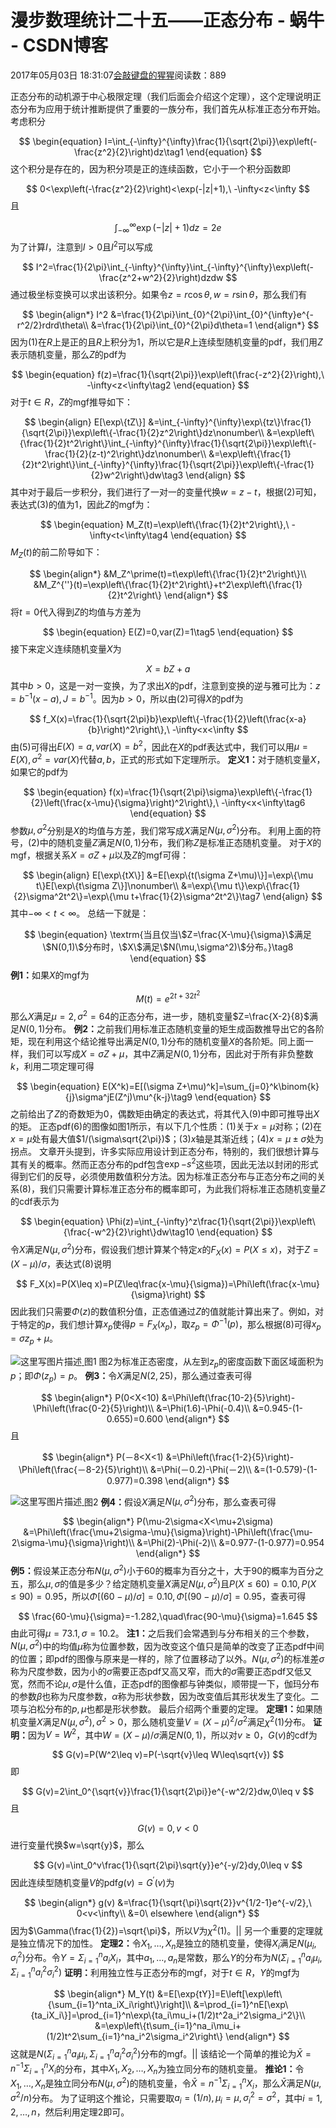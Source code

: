 
# 漫步数理统计二十五——正态分布 - 蜗牛 - CSDN博客


2017年05月03日 18:31:07[会敲键盘的猩猩](https://me.csdn.net/u010182633)阅读数：889


正态分布的动机源于中心极限定理（我们后面会介绍这个定理），这个定理说明正态分布为应用于统计推断提供了重要的一族分布，我们首先从标准正态分布开始。
考虑积分

$$
\begin{equation}
I=\int_{-\infty}^{\infty}\frac{1}{\sqrt{2\pi}}\exp\left(-\frac{z^2}{2}\right)dz\tag1
\end{equation}
$$
这个积分是存在的，因为积分项是正的连续函数，它小于一个积分函数即

$$
0<\exp\left(-\frac{z^2}{2}\right)<\exp(-|z|+1),\ -\infty<z<\infty
$$
且

$$
\int_{-\infty}^{\infty}\exp(-|z|+1)dz=2e
$$
为了计算$I$，注意到$I>0$且$I^2$可以写成

$$
I^2=\frac{1}{2\pi}\int_{-\infty}^{\infty}\int_{-\infty}^{\infty}\exp\left(-\frac{z^2+w^2}{2}\right)dzdw
$$
通过极坐标变换可以求出该积分。如果令$z=r\cos\theta,w=r\sin\theta$，那么我们有

$$
\begin{align*}
I^2
&=\frac{1}{2\pi}\int_{0}^{2\pi}\int_{0}^{\infty}e^{-r^2/2}rdrd\theta\\
&=\frac{1}{2\pi}\int_{0}^{2\pi}d\theta=1
\end{align*}
$$
因为$(1)$在$R$上是正的且$R$上积分为1，所以它是$R$上连续型随机变量的pdf，我们用$Z$表示随机变量，那么$Z$的pdf为

$$
\begin{equation}
f(z)=\frac{1}{\sqrt{2\pi}}\exp\left(\frac{-z^2}{2}\right),\ -\infty<z<\infty\tag2
\end{equation}
$$
对于$t\in R$，$Z$的mgf推导如下：

$$
\begin{align}
E[\exp\{tZ\}]
&=\int_{-\infty}^{\infty}\exp\{tz\}\frac{1}{\sqrt{2\pi}}\exp\left\{-\frac{1}{2}z^2\right\}dz\nonumber\\
&=\exp\left\{\frac{1}{2}t^2\right\}\int_{-\infty}^{\infty}\frac{1}{\sqrt{2\pi}}\exp\left\{-\frac{1}{2}(z-t)^2\right\}dz\nonumber\\
&=\exp\left\{\frac{1}{2}t^2\right\}\int_{-\infty}^{\infty}\frac{1}{\sqrt{2\pi}}\exp\left\{-\frac{1}{2}w^2\right\}dw\tag3
\end{align}
$$
其中对于最后一步积分，我们进行了一对一的变量代换$w=z-t$，根据$(2)$可知，表达式$(3)$的值为1，因此$Z$的mgf为：

$$
\begin{equation}
M_Z(t)=\exp\left\{\frac{1}{2}t^2\right\},\ -\infty<t<\infty\tag4
\end{equation}
$$
$M_Z(t)$的前二阶导如下：

$$
\begin{align*}
&M_Z^\prime(t)=t\exp\left\{\frac{1}{2}t^2\right\}\\
&M_Z^{''}(t)=\exp\left\{\frac{1}{2}t^2\right\}+t^2\exp\left\{\frac{1}{2}t^2\right\}
\end{align*}
$$
将$t=0$代入得到$Z$的均值与方差为

$$
\begin{equation}
E(Z)=0,var(Z)=1\tag5
\end{equation}
$$
接下来定义连续随机变量$X$为

$$
X=bZ+a
$$
其中$b>0$，这是一对一变换，为了求出$X$的pdf，注意到变换的逆与雅可比为：$z=b^{-1}(x-a),J=b^{-1}$。因为$b>0$，所以由$(2)$可得$X$的pdf为

$$
f_X(x)=\frac{1}{\sqrt{2\pi}b}\exp\left\{-\frac{1}{2}\left(\frac{x-a}{b}\right)^2\right\},\ -\infty<x<\infty
$$
由$(5)$可得出$E(X)=a,var(X)=b^2$，因此在$X$的pdf表达式中，我们可以用$\mu=E(X),\sigma^2=var(X)$代替$a,b$，正式的形式如下定理所示。
$\textbf{定义1：}$对于随机变量$X$，如果它的pdf为

$$
\begin{equation}
f(x)=\frac{1}{\sqrt{2\pi}\sigma}\exp\left\{-\frac{1}{2}\left(\frac{x-\mu}{\sigma}\right)^2\right\},\ -\infty<x<\infty\tag6
\end{equation}
$$
参数$\mu,\sigma^2$分别是$X$的均值与方差，我们常写成$X$满足$N(\mu,\sigma^2)$分布。
利用上面的符号，$(2)$中的随机变量$Z$满足$N(0,1)$分布，我们称$Z$是标准正态随机变量。
对于$X$的mgf，根据关系$X=\sigma Z+\mu$以及$Z$的mgf可得：

$$
\begin{align}
E[\exp\{tX\}]
&=E[\exp\{t(\sigma Z+\mu)\}]=\exp\{\mu t\}E[\exp\{t\sigma Z\}]\nonumber\\
&=\exp\{\mu t\}\exp\{\frac{1}{2}\sigma^2t^2\}=\exp\{\mu t+\frac{1}{2}\sigma^2t^2\}\tag7
\end{align}
$$
其中$-\infty<t<\infty$。
总结一下就是：

$$
\begin{equation}
\textrm{当且仅当\$Z=\frac{X-\mu}{\sigma}\$满足\$N(0,1)\$分布时，\$X\$满足\$N(\mu,\sigma^2)\$分布。}\tag8
\end{equation}
$$
$\textbf{例1：}$如果$X$的mgf为

$$
M(t)=e^{2t+32t^2}
$$
那么$X$满足$\mu=2,\sigma^2=64$的正态分布，进一步，随机变量$Z=\frac{X-2}{8}$满足$N(0,1)$分布。
$\textbf{例2：}$之前我们用标准正态随机变量的矩生成函数推导出它的各阶矩，现在利用这个结论推导出满足$N(0,1)$分布的随机变量$X$的各阶矩。同上面一样，我们可以写成$X=\sigma Z+\mu$，其中$Z$满足$N(0,1)$分布，因此对于所有非负整数$k$，利用二项定理可得

$$
\begin{equation}
E(X^k)=E[(\sigma Z+\mu)^k]=\sum_{j=0}^k\binom{k}{j}\sigma^jE(Z^j)\mu^{k-j}\tag9
\end{equation}
$$
之前给出了$Z$的奇数矩为0，偶数矩由确定的表达式，将其代入$(9)$中即可推导出$X$的矩。
正态pdf$(6)$的图像如图$1$所示，有以下几个性质：$(1)$关于$x=\mu$对称；$(2)$在$x=\mu$处有最大值$1/(\sigma\sqrt{2\pi})$；$(3)$$x$轴是其渐近线；$(4)$$x=\mu\pm\sigma$处为拐点。
文章开头提到，许多实际应用设计到正态分布，特别的，我们很想计算与其有关的概率。然而正态分布的pdf包含$\exp{-s^2}$这些项，因此无法以封闭的形式得到它们的反导，必须使用数值积分方法。因为标准正态分布与正态分布之间的关系$(8)$，我们只需要计算标准正态分布的概率即可，为此我们将标准正态随机变量$Z$的cdf表示为

$$
\begin{equation}
\Phi(z)=\int_{-\infty}^z\frac{1}{\sqrt{2\pi}}\exp\left\{\frac{-w^2}{2}\right\}dw\tag10
\end{equation}
$$
令$X$满足$N(\mu,\sigma^2)$分布，假设我们想计算某个特定$x$的$F_X(x)=P(X\leq x)$，对于$Z=(X-\mu)/\sigma$，表达式$(8)$说明

$$
F_X(x)=P(X\leq x)=P(Z\leq\frac{x-\mu}{\sigma})=\Phi\left(\frac{x-\mu}{\sigma}\right)
$$
因此我们只需要$\Phi(z)$的数值积分值，正态值通过$Z$的值就能计算出来了。例如，对于特定的$p$，我们想计算$x_p$使得$p=F_X(x_p)$，取$z_p=\Phi^{-1}(p)$，那么根据$(8)$可得$x_p=\sigma z_p+\mu$。

![这里写图片描述](https://img-blog.csdn.net/20170503182800943?watermark/2/text/aHR0cDovL2Jsb2cuY3Nkbi5uZXQvdTAxMDE4MjYzMw==/font/5a6L5L2T/fontsize/400/fill/I0JBQkFCMA==/dissolve/70/gravity/SouthEast)[ ](https://img-blog.csdn.net/20170503182800943?watermark/2/text/aHR0cDovL2Jsb2cuY3Nkbi5uZXQvdTAxMDE4MjYzMw==/font/5a6L5L2T/fontsize/400/fill/I0JBQkFCMA==/dissolve/70/gravity/SouthEast)
图1
图$2$为标准正态密度，从左到$z_p$的密度函数下面区域面积为$p$；即$\Phi(z_p)=p$。
$\textbf{例3：}$令$X$满足$N(2,25)$，那么通过查表可得

$$
\begin{align*}
P(0<X<10)
&=\Phi\left(\frac{10-2}{5}\right)-\Phi\left(\frac{0-2}{5}\right)\\
&=\Phi(1.6)-\Phi(-0.4)\\
&=0.945-(1-0.655)=0.600
\end{align*}
$$
且

$$
\begin{align*}
P(－8<X<1)
&=\Phi\left(\frac{1-2}{5}\right)-\Phi\left(\frac{－8-2}{5}\right)\\
&=\Phi(－0.2)-\Phi(－2)\\
&=(1-0.579)-(1-0.977)=0.398
\end{align*}
$$

![这里写图片描述](https://img-blog.csdn.net/20170503182716813?watermark/2/text/aHR0cDovL2Jsb2cuY3Nkbi5uZXQvdTAxMDE4MjYzMw==/font/5a6L5L2T/fontsize/400/fill/I0JBQkFCMA==/dissolve/70/gravity/SouthEast)[ ](https://img-blog.csdn.net/20170503182716813?watermark/2/text/aHR0cDovL2Jsb2cuY3Nkbi5uZXQvdTAxMDE4MjYzMw==/font/5a6L5L2T/fontsize/400/fill/I0JBQkFCMA==/dissolve/70/gravity/SouthEast)
图2
$\textbf{例4：}$假设$X$满足$N(\mu,\sigma^2)$分布，那么查表可得

$$
\begin{align*}
P(\mu-2\sigma<X<\mu+2\sigma)
&=\Phi\left(\frac{\mu+2\sigma-\mu}{\sigma}\right)-\Phi\left(\frac{\mu-2\sigma-\mu}{\sigma}\right)\\
&=\Phi(2)-\Phi(-2)\\
&=0.977-(1-0.977)=0.954
\end{align*}
$$
$\textbf{例5：}$假设某正态分布$N(\mu,\sigma^2)$小于60的概率为百分之十，大于90的概率为百分之五，那么$\mu,\sigma$的值是多少？给定随机变量$X$满足$N(\mu,\sigma^2)$且$P(X\leq 60)=0.10,P(X\leq 90)=0.95$，所以$\Phi[(60-\mu)/\sigma]=0.10,\Phi[(90-\mu)/\sigma]=0.95$，查表可得

$$
\frac{60-\mu}{\sigma}=-1.282,\quad\frac{90-\mu}{\sigma}=1.645
$$
由此可得$\mu=73.1,\sigma=10.2$。
$\textbf{注1：}$之后我们会常遇到与分布相关的三个参数，$N(\mu,\sigma^2)$中的均值$\mu$称为位置参数，因为改变这个值只是简单的改变了正态pdf中间的位置；即pdf的图像与原来是一样的，除了位置移动了以外。$N(\mu,\sigma^2)$的标准差$\sigma$称为尺度参数，因为小的$\sigma$需要正态pdf又高又窄，而大的$\sigma$需要正态pdf又低又宽，然而不论$\mu,\sigma$是什么值，正态pdf的图像都与钟类似，顺带提一下，伽玛分布的参数$\beta$也称为尺度参数，$\alpha$称为形状参数，因为改变值后其形状发生了变化。二项与泊松分布的$p,\mu$也都是形状参数。
最后介绍两个重要的定理。
$\textbf{定理1：}$如果随机变量$X$满足$N(\mu,\sigma^2),\sigma^2>0$，那么随机变量$V=(X-\mu)^2/\sigma^2$满足$\chi^2(1)$分布。
$\textbf{证明：}$因为$V=W^2$，其中$W=(X-\mu)/\sigma$满足$N(0,1)$，所以对$v\geq 0$，$G(v)$的cdf为

$$
G(v)=P(W^2\leq v)=P(-\sqrt{v}\leq W\leq\sqrt{v})
$$
即

$$
G(v)=2\int_0^{\sqrt{v}}\frac{1}{\sqrt{2\pi}}e^{-w^2/2}dw,0\leq v
$$
且

$$
G(v)=0,v<0
$$
进行变量代换$w=\sqrt{y}$，那么

$$
G(v)=\int_0^v\frac{1}{\sqrt{2\pi}\sqrt{y}}e^{-y/2}dy,0\leq v
$$
因此连续型随机变量$V$的pdf$g(v)=G^\prime(v)$为

$$
\begin{align*}
g(v)
&=\frac{1}{\sqrt{\pi}\sqrt{2}}v^{1/2-1}e^{-v/2},\ 0<v<\infty\\
&=0\ elsewhere
\end{align*}
$$
因为$\Gamma(\frac{1}{2})=\sqrt{\pi}$，所以$V$为$\chi^2(1)$。$||$
另一个重要的定理就是独立情况下的加性。
$\textbf{定理2：}$令$X_1,\ldots,X_n$是独立的随机变量，使得$X_i$满足$N(\mu_i,\sigma_i^2)$分布。令$Y=\Sigma_{i=1}^na_iX_i$，其中$a_1,\ldots,a_n$是常数，那么$Y$的分布为$N(\Sigma_{i=1}^na_i\mu_i,\Sigma_{i=1}^na_i^2\sigma_i^2)$
$\textbf{证明：}$利用独立性与正态分布的mgf，对于$t\in R$，$Y$的mgf为

$$
\begin{align*}
M_Y(t)
&=E[\exp{tY}]=E\left[\exp\left\{\sum_{i=1}^nta_iX_i\right\}\right]\\
&=\prod_{i=1}^nE[\exp\{ta_iX_i\}]=\prod_{i=1}^n\exp\{ta_i\mu_i+(1/2)t^2a_i^2\sigma_i^2\}\\
&=\exp\left\{t\sum_{i=1}^na_i\mu_i+(1/2)t^2\sum_{i=1}^na_i^2\sigma_i^2\right\}
\end{align*}
$$
这就是$N(\Sigma_{i=1}^na_i\mu_i,\Sigma_{i=1}^na_i^2\sigma_i^2)$分布的mgf。$||$
该结论一个简单的推论为$\bar{X}=n^{-1}\Sigma_{i=1}^nX_i$的分布，其中$X_1,X_2,\ldots,X_n$为独立同分布的随机变量。
$\textbf{推论1：}$令$X_1,\ldots,X_n$是独立同分布$N(\mu,\sigma^2)$的随机变量，令$\bar{X}=n^{-1}\Sigma_{i=1}^nX_i$，那么$\bar{X}$满足$N(\mu,\sigma^2/n)$分布。
为了证明这个推论，只需要取$a_i=(1/n),\mu_i=\mu,\sigma_i^2=\sigma^2$，其中$i=1,2,\ldots,n$，然后利用定理2即可。


